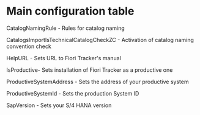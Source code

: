 # Main configuration table 

CatalogNamingRule - Rules for catalog naming

CatalogsImportIsTechnicalCatalogCheckZC - Activation of catalog naming convention check

HelpURL - Sets URL to Fiori Tracker's manual

IsProductive- Sets installation of Fiori Tracker as a productive one

ProductiveSystemAddress - Sets the address of your productive system

ProductiveSystemId - Sets the production System ID

SapVersion - Sets your S/4 HANA version
